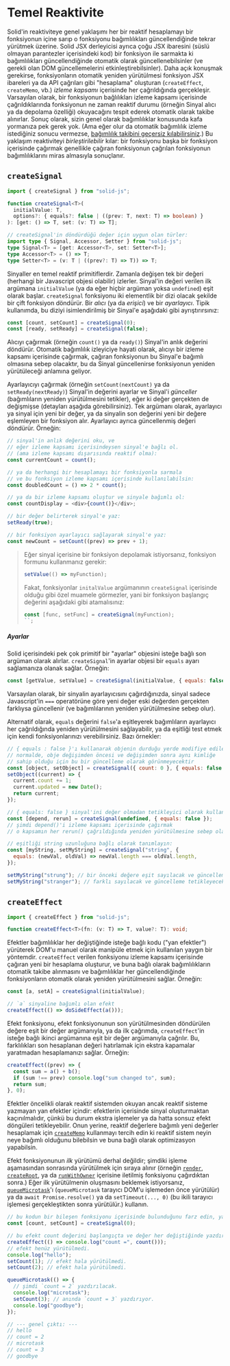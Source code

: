 # Temel Reaktivite

Solid'in reaktiviteye genel yaklaşımı her bir reaktif hesaplamayı bir fonksiyonun içine sarıp o fonksiyonu bağımlılıkları güncellendiğinde tekrar yürütmek üzerine.
Solid JSX derleyicisi ayrıca çoğu JSX ibaresini (süslü olmayan parantezler içerisindeki kod) bir fonksiyon ile sarmakta ki bağımlılıkları güncellendiğinde otomatik olarak güncellenebilsinler (ve gerekli olan DOM güncellemelerini etkinleştirebilsinler).
Daha açık konuşmak gerekirse, fonksiyonların otomatik yeniden yürütülmesi fonksiyon JSX ibareleri ya da API çağrıları gibi "hesaplama" oluşturan (`createEffect`, `createMemo`, vb.) _izleme kapsamı_ içerisinde her çağrıldığında gerçekleşir.
Varsayılan olarak, bir fonksiyonun bağlılıkları izleme kapsamı içerisinde çağrıldıklarında fonksiyonun ne zaman reaktif durumu (örneğin Sinyal alıcı ya da depolama özelliği) okuyacağını tespit ederek otomatik olarak takibe alınırlar.
Sonuç olarak, sizin genel olarak bağımlılıklar konusunda kafa yormanıza pek gerek yok. (Ama eğer olur da otomatik bağımlılık izleme istediğiniz sonucu vermezse, [bağımlılık takibini geçersiz kılabilirsiniz](#reaktif-yardımcılar).)
Bu yaklaşım reaktiviteyi _birleştirilebilir_ kılar: bir fonksiyonu başka bir fonksiyon içerisinde çağırmak genellikle çağıran fonksiyonun çağrılan fonksiyonun bağımlılıklarını miras almasıyla sonuçlanır.

## `createSignal`

```ts
import { createSignal } from "solid-js";

function createSignal<T>(
  initialValue: T,
  options?: { equals?: false | ((prev: T, next: T) => boolean) }
): [get: () => T, set: (v: T) => T];

// createSignal'in döndürdüğü değer için uygun olan türler:
import type { Signal, Accessor, Setter } from "solid-js";
type Signal<T> = [get: Accessor<T>, set: Setter<T>];
type Accessor<T> = () => T;
type Setter<T> = (v: T | ((prev?: T) => T)) => T;
```

Sinyaller en temel reaktif primitiflerdir. Zamanla değişen tek bir değeri (herhangi bir Javascript objesi olabilir) izlerler. Sinyal'in değeri verilen ilk argümana `initialValue` (ya da eğer hiçbir argüman yoksa `undefined`) eşit olarak başlar. `createSignal` fonksiyonu iki elementlik bir dizi olacak şekilde bir çift fonksiyon döndürür. Bir _alıcı_ (ya da _erişici_) ve bir _ayarlayıcı_. Tipik kullanımda, bu diziyi isimlendirilmiş bir Sinyal'e aşağıdaki gibi ayrıştırırsınız:

```js
const [count, setCount] = createSignal(0);
const [ready, setReady] = createSignal(false);
```

Alıcıyı çağırmak (örneğin `count()` ya da `ready()`) Sinyal'in anlık değerini döndürür.
Otomatik bağımlılık izleyiciye hayati olarak, alıcıyı bir izleme kapsamı içerisinde çağırmak, çağıran fonksiyonun bu Sinyal'e bağımlı olmasına sebep olacaktır, bu da Sinyal güncellenirse fonksiyonun yeniden yürütüleceği anlamına geliyor.

Ayarlayıcıyı çağırmak (örneğin `setCount(nextCount)` ya da `setReady(nextReady)`) Sinyal'in değerini ayarlar ve Sinyal'i _günceller_ (bağımlıların yeniden yürütülmesini tetikler),
eğer ki değer gerçekten de değişmişse (detayları aşağıda görebilirsiniz).
Tek argümanı olarak, ayarlayıcı ya sinyal için yeni bir değer, ya da sinyalin son değerini yeni bir değere eşlemleyen bir fonksiyon alır.
Ayarlayıcı ayrıca güncellenmiş değeri döndürür. Örneğin:

```js
// sinyal'in anlık değerini oku, ve
// eğer izleme kapsamı içerisindeysen sinyal'e bağlı ol.
// (ama izleme kapsamı dışarısında reaktif olma):
const currentCount = count();

// ya da herhangi bir hesaplamayı bir fonksiyonla sarmala
// ve bu fonksiyon izleme kapsamı içerisinde kullanılabilsin:
const doubledCount = () => 2 * count();

// ya da bir izleme kapsamı oluştur ve sinyale bağımlı ol:
const countDisplay = <div>{count()}</div>;

// bir değer belirterek sinyal'e yaz:
setReady(true);

// bir fonksiyon ayarlayıcı sağlayarak sinyal'e yaz:
const newCount = setCount((prev) => prev + 1);
```

> Eğer sinyal içerisine bir fonksiyon depolamak istiyorsanız, fonksiyon formunu kullanmanız gerekir:
>
> ```js
> setValue(() => myFunction);
> ```
>
> Fakat, fonksiyonlar `initalValue` argümanının `createSignal` içerisinde olduğu gibi özel muamele
> görmezler, yani bir fonksiyon başlangıç değerini aşağıdaki gibi atamalısınız:
>
> ```js
> const [func, setFunc] = createSignal(myFunction);
> ``;
> ```

##### Ayarlar

Solid içerisindeki pek çok primitif bir "ayarlar" objesini isteğe bağlı son argüman olarak alırlar.
`createSignal`'in ayarlar objesi bir `equals` ayarı sağlamanıza olanak sağlar. Örneğin:

```js
const [getValue, setValue] = createSignal(initialValue, { equals: false });
```

Varsayılan olarak, bir sinyalin ayarlayıcısını çağırdığınızda, sinyal sadece Javascript'in `===` operatörüne göre yeni değer eski değerden gerçekten farklıysa güncellenir (ve bağımlılarının yeniden yürütülmesine sebep olur).

Alternatif olarak, `equals` değerini `false`'a eşitleyerek bağımlıların ayarlayıcı her çağrıldığında yeniden yürütülmesini sağlayabilir, ya da eşitliği test etmek için kendi fonksiyonlarınızı verebilirsiniz.
Bazı örnekler:

```js
// { equals : false }'ı kullanarak objenin durduğu yerde modifiye edilebilmesini sağlayın;
// normalde, obje değişimden öncesi ve değişimden sonra aynı kimliğe
// sahip olduğu için bu bir güncelleme olarak görünmeyecektir
const [object, setObject] = createSignal({ count: 0 }, { equals: false });
setObject((current) => {
  current.count += 1;
  current.updated = new Date();
  return current;
});

// { equals: false } sinyal'ini değer olmadan tetikleyici olarak kullanın:
const [depend, rerun] = createSignal(undefined, { equals: false });
// şimdi depend()'i izleme kapsamı içerisinde çağırmak
// o kapsamın her rerun() çağrıldığında yeniden yürütülmesine sebep olacak.

// eşitliği string uzunluğuna bağlı olarak tanımlayın:
const [myString, setMyString] = createSignal("string", {
  equals: (newVal, oldVal) => newVal.length === oldVal.length,
});

setMyString("strung"); // bir önceki değere eşit sayılacak ve güncelleme tetiklemeyecek.
setMyString("stranger"); // farklı sayılacak ve güncelleme tetikleyecek.
```

## `createEffect`

```ts
import { createEffect } from "solid-js";

function createEffect<T>(fn: (v: T) => T, value?: T): void;
```

Efektler bağımlılıklar her değiştiğinde isteğe bağlı kodu ("yan efektler") yürüterek DOM'u manuel olarak manipüle etmek için kullanılan yaygın bir yöntemdir. `createEffect` verilen fonksiyonu izleme kapsamı içerisinde çağıran yeni bir hesaplama oluşturur, ve buna bağlı olarak bağımlılıkların otomatik takibe alınmasını ve bağımlılıklar her güncellendiğinde fonksiyonların otomatik olarak yeniden yürütülmesini sağlar.
Örneğin:

```js
const [a, setA] = createSignal(initialValue);

// `a` sinyaline bağımlı olan efekt
createEffect(() => doSideEffect(a()));
```

Efekt fonksiyonu, efekt fonksiyonunun son yürütülmesinden döndürülen değere eşit bir değer argümanıyla, ya da ilk çağrımda, `createEffect`'in isteğe bağlı ikinci argümanına eşit bir değer argümanıyla çağrılır.
Bu, farklılıkları son hesaplanan değeri hatırlamak için ekstra kapamalar yaratmadan hesaplamanızı sağlar.
Örneğin:

```js
createEffect((prev) => {
  const sum = a() + b();
  if (sum !== prev) console.log("sum changed to", sum);
  return sum;
}, 0);
```

Efektler öncelikli olarak reaktif sistemden okuyan ancak reaktif sisteme yazmayan yan efektler içindir:
efektlerin içerisinde sinyal oluşturmaktan kaçınılmalıdır, çünkü bu durum ekstra işlemeler ya da hatta sonsuz efekt döngüleri tetikleyebilir.
Onun yerine, reaktif değerlere bağımlı yeni değerler hesaplamak için [`createMemo`](#createMemo) kullanmayı tercih edin ki reaktif sistem neyin neye bağımlı olduğunu bilebilsin ve buna bağlı olarak optimizasyon yapabilsin.

Efekt fonksiyonunun _ilk_ yürütümü derhal değildir;
şimdiki işleme aşamasından sonrasında yürütülmek için sıraya alınır (örneğin [`render`](#render), [`createRoot`](#createroot), ya da [`runWithOwner`](#runwithowner) içerisine iletilmiş fonksiyonu çağırdıktan sonra.)
Eğer ilk yürütülmenin oluşmasını beklemek istiyorsanız, [`queueMicrotask`](https://developer.mozilla.org/en-US/docs/Web/API/queueMicrotask)'ı (`queueMicrotask` tarayıcı DOM'u işlemeden önce yürütülür) ya da `await Promise.resolve()` ya da `setTimeout(..., 0)` (bu ikili tarayıcı işlemesi gerçekleştikten sonra yürütülür.) kullanın.

```js
// bu kodun bir bileşen fonksiyonu içerisinde bulunduğunu farz edin, yani işleme aşamasının bir parçası olarak.
const [count, setCount] = createSignal(0);

// bu efekt count değerini başlangıçta ve değer her değiştiğinde yazdırır.
createEffect(() => console.log("count =", count()));
// efekt henüz yürütülmedi.
console.log("hello");
setCount(1); // efekt hala yürütülmedi.
setCount(2); // efekt hala yürütülmedi.

queueMicrotask(() => {
  // şimdi `count = 2` yazdırılacak.
  console.log("microtask");
  setCount(3); // anında `count = 3` yazdırıyor.
  console.log("goodbye");
});

// --- genel çıktı: ---
// hello
// count = 2
// microtask
// count = 3
// goodbye
```
